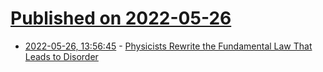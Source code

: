 # [Published on 2022-05-26](index.md)

* [2022-05-26, 13:56:45](https://news.ycombinator.com/item?id=31518385) - [Physicists Rewrite the Fundamental Law That Leads to Disorder](https://www.quantamagazine.org/physicists-trace-the-rise-in-entropy-to-quantum-information-20220526/)

